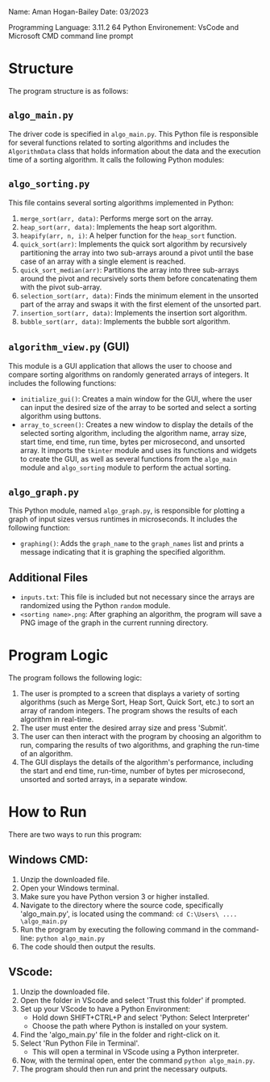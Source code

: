 Name: Aman Hogan-Bailey
Date: 03/2023

Programming Language: 3.11.2 64 Python
Environement: VsCode and Microsoft CMD command line prompt

# Structure

The program structure is as follows:

## `algo_main.py`

The driver code is specified in `algo_main.py`. This Python file is responsible for several functions related to sorting algorithms and includes the `AlgorithmData` class that holds information about the data and the execution time of a sorting algorithm. It calls the following Python modules:

## `algo_sorting.py`

This file contains several sorting algorithms implemented in Python:

1. `merge_sort(arr, data)`: Performs merge sort on the array.
2. `heap_sort(arr, data)`: Implements the heap sort algorithm.
3. `heapify(arr, n, i)`: A helper function for the `heap_sort` function.
4. `quick_sort(arr)`: Implements the quick sort algorithm by recursively partitioning the array into two sub-arrays around a pivot until the base case of an array with a single element is reached.
5. `quick_sort_median(arr)`: Partitions the array into three sub-arrays around the pivot and recursively sorts them before concatenating them with the pivot sub-array.
6. `selection_sort(arr, data)`: Finds the minimum element in the unsorted part of the array and swaps it with the first element of the unsorted part.
7. `insertion_sort(arr, data)`: Implements the insertion sort algorithm.
8. `bubble_sort(arr, data)`: Implements the bubble sort algorithm.

## `algorithm_view.py` (GUI)

This module is a GUI application that allows the user to choose and compare sorting algorithms on randomly generated arrays of integers. It includes the following functions:

- `initialize_gui()`: Creates a main window for the GUI, where the user can input the desired size of the array to be sorted and select a sorting algorithm using buttons.
- `array_to_screen()`: Creates a new window to display the details of the selected sorting algorithm, including the algorithm name, array size, start time, end time, run time, bytes per microsecond, and unsorted array. It imports the `tkinter` module and uses its functions and widgets to create the GUI, as well as several functions from the `algo_main` module and `algo_sorting` module to perform the actual sorting.

## `algo_graph.py`

This Python module, named `algo_graph.py`, is responsible for plotting a graph of input sizes versus runtimes in microseconds. It includes the following function:

- `graphing()`: Adds the `graph_name` to the `graph_names` list and prints a message indicating that it is graphing the specified algorithm.

## Additional Files

- `inputs.txt`: This file is included but not necessary since the arrays are randomized using the Python `random` module.
- `<sorting name>.png`: After graphing an algorithm, the program will save a PNG image of the graph in the current running directory.

# Program Logic

The program follows the following logic:

1. The user is prompted to a screen that displays a variety of sorting algorithms (such as Merge Sort, Heap Sort, Quick Sort, etc.) to sort an array of random integers. The program shows the results of each algorithm in real-time.
2. The user must enter the desired array size and press 'Submit'.
3. The user can then interact with the program by choosing an algorithm to run, comparing the results of two algorithms, and graphing the run-time of an algorithm.
4. The GUI displays the details of the algorithm's performance, including the start and end time, run-time, number of bytes per microsecond, unsorted and sorted arrays, in a separate window.

# How to Run

There are two ways to run this program:

## Windows CMD:
1. Unzip the downloaded file.
2. Open your Windows terminal.
3. Make sure you have Python version 3 or higher installed.
4. Navigate to the directory where the source code, specifically 'algo_main.py', is located using the command: `cd C:\Users\ .... \algo_main.py`
5. Run the program by executing the following command in the command-line: `python algo_main.py`
6. The code should then output the results.

## VScode:
1. Unzip the downloaded file.
2. Open the folder in VScode and select 'Trust this folder' if prompted.
3. Set up your VScode to have a Python Environment:
   - Hold down SHIFT+CTRL+P and select 'Python: Select Interpreter'
   - Choose the path where Python is installed on your system.
4. Find the 'algo_main.py' file in the folder and right-click on it.
5. Select 'Run Python File in Terminal'.
   - This will open a terminal in VScode using a Python interpreter.
6. Now, with the terminal open, enter the command `python algo_main.py`.
7. The program should then run and print the necessary outputs.
